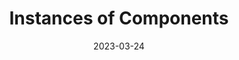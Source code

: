 ﻿---
title: Instances of Components
toc: false
type: specs
layout:  package
date: "2023-03-24"
draft: false
specification: VEC
version: 2.0.2
documentType: "Recommendation"
elementType:  Package
menu:
  VEC-2.0.2:    
    identifier: instances-of-components
    weight: 1007 

# Prev/next pager order (if `docs_section_pager` enabled in `params.toml`)
weight: 1007
---

